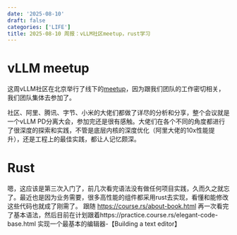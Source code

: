 ```yaml
---
date: '2025-08-10'
draft: false
categories: ['LIFE']
title: 2025-08-10 周报：vLLM社区meetup，rust学习
---
```


# vLLM meetup
这周vLLM社区在北京举行了线下的[meetup](https://pytorch.org/blog/vllm-beijing-meetup-advancing-large-scale-llm-deployment/)，因为跟我们团队的工作密切相关，我们团队集体去参加了。

社区、阿里、腾讯、字节、小米的大佬们都做了详尽的分析和分享，整个会议就是一个vLLM PD分离大会，参加完还是很有感触。大佬们在各个不同的角度都进行了很深度的探索和实践，不管是底层内核的深度优化（阿里大佬的10x性能提升），还是工程上的最佳实践，都让人记忆颇深。

# Rust
嗯，这应该是第三次入门了，前几次看完语法没有做任何项目实践，久而久之就忘了。最近也是因为业务需要，很多高性能的组件都采用rust去实现，看懂和能修改这些代码也就成了刚需了。
跟随 https://course.rs/about-book.html 再一次看完了基本语法，然后目前在计划跟着https://practice.course.rs/elegant-code-base.html 实现一个最基本的编辑器-【Building a text editor】
